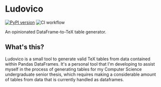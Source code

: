 # Ludovico

[![PyPI version](https://badge.fury.io/py/ludovico.svg)](https://badge.fury.io/py/ludovico) ![CI workflow](https://github.com/aitorres/ludovico/actions/workflows/ci.yaml/badge.svg)

An opinionated DataFrame-to-TeX table generator.

## What's this?

Ludovico is a small tool to generate valid TeX tables from data contained within Pandas DataFrames. It's a personal tool that I'm developing to assist myself in the process of generating tables for my Computer Science undergraduate senior thesis, which requires making a considerable amount of tables from data that is currently handled as dataframes.

